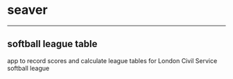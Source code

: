 # seaver
---

## softball league table

app to record scores and calculate league tables for London Civil Service softball league
